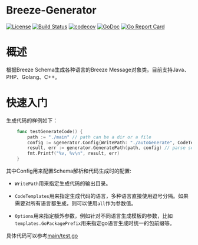 # Breeze-Generator
[![License](https://img.shields.io/badge/License-Apache%202.0-blue.svg)](https://github.com/weibreeze/breeze-generator/blob/master/LICENSE)
[![Build Status](https://img.shields.io/travis/weibreeze/breeze-generator/master.svg?label=Build)](https://travis-ci.org/weibreeze/breeze-generator)
[![codecov](https://codecov.io/gh/weibreeze/breeze-generator/branch/master/graph/badge.svg)](https://codecov.io/gh/weibreeze/breeze-generator)
[![GoDoc](https://godoc.org/github.com/weibreeze/breeze-generator?status.svg&style=flat)](https://godoc.org/github.com/weibreeze/breeze-generator)
[![Go Report Card](https://goreportcard.com/badge/github.com/weibreeze/breeze-generator)](https://goreportcard.com/report/github.com/weibreeze/breeze-generator)


# 概述
根据Breeze Schema生成各种语言的Breeze Message对象类。目前支持Java、PHP、Golang、C++。

# 快速入门

生成代码的样例如下：

```go
    func testGenerateCode() {
        path := "./main" // path can be a dir or a file
        config := &generator.Config{WritePath: "./autoGenerate", CodeTemplates: "php, go, java", Options: make(map[string]string)}
        result, err := generator.GeneratePath(path, config) // parse schema and generate code
        fmt.Printf("%v, %v\n", result, err)
    }
```

其中Config用来配置Schema解析和代码生成时的配置:

* `WritePath`用来指定生成代码的输出目录。

* `CodeTemplates`用来指定生成代码的语言，多种语言直接使用逗号分隔。如果需要对所有语言都生成，则可以使用`all`作为参数值。

* `Options`用来指定额外参数，例如针对不同语言生成模板的参数，比如`templates.GoPackagePrefix`用来指定go语言生成时统一的包前缀等。

具体代码可以参考[main/test.go](https://github.com/weibreeze/breeze-generator/blob/master/main/test.go)
